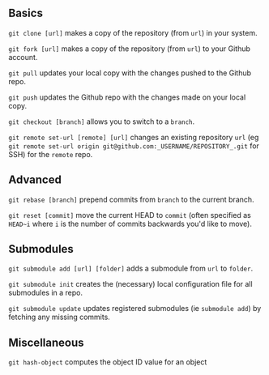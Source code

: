 ## Basics

`git clone [url]` makes a copy of the repository (from `url`) in your system.

`git fork [url]` makes a copy of the repository (from `url`) to your Github
account.

`git pull` updates your local copy with the changes pushed to the Github repo.

`git push` updates the Github repo with the changes made on your local copy.

`git checkout [branch]` allows you to switch to a `branch`.

`git remote set-url [remote] [url]` changes an existing repository `url` (eg
`git remote set-url origin git@github.com:_USERNAME/REPOSITORY_.git` for SSH)
for the `remote` repo.

## Advanced

`git rebase [branch]` prepend commits from `branch` to the current branch.

`git reset [commit]` move the current HEAD to `commit` (often specified as
`HEAD~i` where `i` is the number of commits backwards you'd like to move). 

## Submodules

`git submodule add [url] [folder]` adds a submodule from `url` to `folder`.

`git submodule init` creates the (necessary) local configuration file for all
submodules in a repo.

`git submodule update` updates registered submodules (ie `submodule add`) by
fetching any missing commits.

## Miscellaneous 

`git hash-object` computes the object ID value for an object
